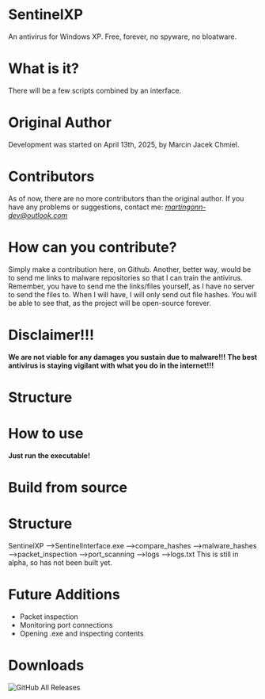 # SentinelXP
An antivirus for Windows XP. Free, forever, no spyware, no bloatware.
# What is it?
There will be a few scripts combined by an interface.
# Original Author 
Development was started on April 13th, 2025, by Marcin Jacek Chmiel.
# Contributors 
As of now, there are no more contributors than the original author.
If you have any problems or suggestions, contact me: *martingonn-dev@outlook.com*
 # How can you contribute?
 Simply make a contribution here, on Github. Another, better way, would be to send me links to malware repositories so that I can train the antivirus.
 <br> Remember, you have to send me the links/files yourself, as I have no server to send the files to. When I will have, I will only send out file hashes. You will be able to see that, as the project will be open-source forever.
# Disclaimer!!!
**We are not viable for any damages you sustain due to malware!!!**
**The best antivirus is staying vigilant with what you do in the internet!!!**
# Structure 
# How to use
  **Just run the executable!**
# Build from source
 # Structure
 SentinelXP
 -->SentinelInterface.exe
 -->compare_hashes
 -->malware_hashes
 -->packet_inspection
 -->port_scanning
 -->logs
    -->logs.txt
This is still in alpha, so has not been built yet.

# Future Additions
* Packet inspection
* Monitoring port connections
* Opening .exe and inspecting contents

# Downloads
![GitHub All Releases](https://img.shields.io/github/downloads/Martingonn/SentinelXP/total)
